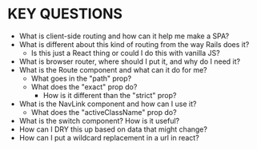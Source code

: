 # KEY QUESTIONS
- What is client-side routing and how can it help me make a SPA?
- What is different about this kind of routing from the way Rails does it?
  - Is this just a React thing or could I do this with vanilla JS?
- What is browser router, where should I put it, and why do I need it?
- What is the Route component and what can it do for me?
  - What goes in the "path" prop?
  - What does the "exact" prop do?
    - How is it different than the "strict" prop?
- What is the NavLink component and how can I use it?
  - What does the "activeClassName" prop do?
- What is the switch component? How is it useful?
- How can I DRY this up based on data that might change?
- How can I put a wildcard replacement in a url in react?


